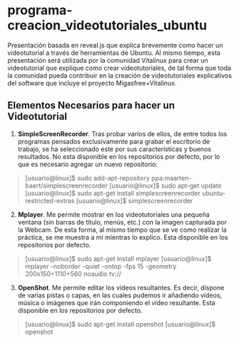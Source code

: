programa-creacion_videotutoriales_ubuntu
========================================
Presentación basada en reveal.js que explica brevemente como hacer un videotutorial a través de herramientas de Ubuntu.  Al mismo tiempo, esta presentación será utilizada por la comunidad Vitalinux para crear un videotutorial que explique como crear videotutoriales, de tal forma que toda la comunidad pueda contribuir en la creación de videotutoriales explicativos del software que incluye el proyecto Migasfree+Vitalinux.

Elementos Necesarios para hacer un Videotutorial
------------------------------------------------

1. **SimpleScreenRecorder**. Tras probar varios de ellos, de entre todos los programas pensados
exclusivamente para grabar el escritorio de trabajo, se ha seleccionado este por sus características y
buenos resultados. No esta disponible en los repositorios por defecto, por lo que es necesario
agregar un nuevo repositorio:

>   [usuario@linux]$ sudo add-apt-repository ppa:maarten-baert/simplescreenrecorder
>   [usuario@linux]$ sudo apt-get update
>   [usuario@linux]$ sudo apt-get install simplescreenrecorder ubuntu-restricted-extras
>   [usuario@linux]$ simplescreenrecorder

2. **Mplayer**. Me permite mostrar en los videotutoriales una pequeña ventana (sin barras de título,
menús, etc.) con la imagen capturada por la Webcam. De esta forma, al mismo tiempo que se ve
como realizar la práctica, se me muestra a mí mientras lo explico. Esta disponible en los
repositorios por defecto.

>   [usuario@linux]$ sudo apt-get install mplayer
>   [usuario@linux]$ mplayer -noborder -quiet -ontop -fps 15 -geometry 200x150+1110+560
noaudio tv://

3. **OpenShot**. Me permite editar los vídeos resultantes. Es decir, dispone de varias pistas o capas,
en las cuales pudemos ir añadiendo vídeos, música o imágenes que irán componiendo el vídeo
resultante. Esta disponible en los repositorios por defecto.

>   [usuario@linux]$ sudo apt-get install openshot
>   [usuario@linux]$ openshot




